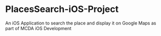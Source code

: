 # PlacesSearch-iOS-Project
An iOS Application to search the place and display it on Google Maps  as part of MCDA iOS Development
